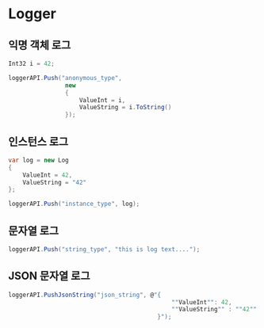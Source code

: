 # Logger

## 익명 객체 로그

```csharp
Int32 i = 42;

loggerAPI.Push("anonymous_type",
                new
                {
                    ValueInt = i,
                    ValueString = i.ToString()
                });
```

## 인스턴스 로그

```csharp
var log = new Log
{
    ValueInt = 42,
    ValueString = "42"
};

loggerAPI.Push("instance_type", log);
```

## 문자열 로그

```csharp
loggerAPI.Push("string_type", "this is log text....");
```

## JSON 문자열 로그

```csharp
loggerAPI.PushJsonString("json_string", @"{
                                              ""ValueInt"": 42,
                                              ""ValueString"" : ""42""
                                          }");
```
